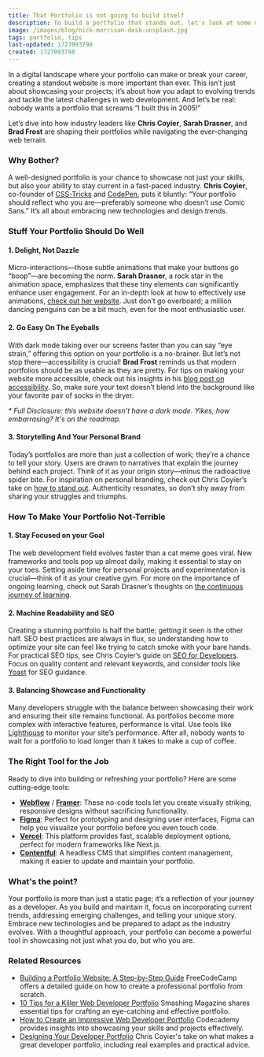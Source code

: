 ```yaml
---
title: That Portfolio is not going to build itself
description: To build a portfolio that stands out, let's look at some of the best professionals in web development. 
image: /images/blog/nick-morrison-desk-unsplash.jpg
tags: portfolio, tips
last-updated: 1727093798
created: 1727093798
---
```


In a digital landscape where your portfolio can make or break your career, creating a standout website is more important than ever. This isn’t just about showcasing your projects; it’s about how you adapt to evolving trends and tackle the latest challenges in web development. And let’s be real: nobody wants a portfolio that screams “I built this in 2005!”

Let’s dive into how industry leaders like **Chris Coyier**, **Sarah Drasner**, and **Brad Frost** are shaping their portfolios while navigating the ever-changing web terrain.

### Why Bother?

A well-designed portfolio is your chance to showcase not just your skills, but also your ability to stay current in a fast-paced industry. **Chris Coyier**, co-founder of [CSS-Tricks](https://css-tricks.com) and [CodePen](https://codepen.io/chriscoyier), puts it bluntly: “Your portfolio should reflect who you are—preferably someone who doesn’t use Comic Sans.” It’s all about embracing new technologies and design trends.

### Stuff Your Portfolio Should Do Well

#### 1. **Delight, Not Dazzle**

Micro-interactions—those subtle animations that make your buttons go “boop”—are becoming the norm. **Sarah Drasner**, a rock star in the animation space, emphasizes that these tiny elements can significantly enhance user engagement. For an in-depth look at how to effectively use animations, [check out her website](https://sarahdrasnerdesign.com/). Just don’t go overboard; a million dancing penguins can be a bit much, even for the most enthusiastic user.

#### 2. **Go Easy On The Eyeballs**

With dark mode taking over our screens faster than you can say “eye strain,” offering this option on your portfolio is a no-brainer. But let’s not stop there—accessibility is crucial! **Brad Frost** reminds us that modern portfolios should be as usable as they are pretty. For tips on making your website more accessible, check out his insights in his [blog post on accessibility](https://bradfrost.com/blog/post/accessible-web-design/). So, make sure your text doesn’t blend into the background like your favorite pair of socks in the dryer.

_* Full Disclosure: this website doesn't have a dark mode.  Yikes, how embarrasing? It's on the roadmap._

#### 3. **Storytelling And Your Personal Brand**

Today’s portfolios are more than just a collection of work; they’re a chance to tell your story. Users are drawn to narratives that explain the journey behind each project. Think of it as your origin story—minus the radioactive spider bite. For inspiration on personal branding, check out Chris Coyier’s take on [how to stand out](https://css-tricks.com/how-to-stand-out-as-a-developer/). Authenticity resonates, so don’t shy away from sharing your struggles and triumphs.

### How To Make Your Portfolio Not-Terrible

#### 1. **Stay Focused on your Goal**

The web development field evolves faster than a cat meme goes viral. New frameworks and tools pop up almost daily, making it essential to stay on your toes. Setting aside time for personal projects and experimentation is crucial—think of it as your creative gym. For more on the importance of ongoing learning, check out Sarah Drasner’s thoughts on [the continuous journey of learning](https://sarahdrasnerdesign.com/).

#### 2. **Machine Readability and SEO**

Creating a stunning portfolio is half the battle; getting it seen is the other half. SEO best practices are always in flux, so understanding how to optimize your site can feel like trying to catch smoke with your bare hands. For practical SEO tips, see Chris Coyier’s guide on [SEO for Developers](https://css-tricks.com/seo-for-developers/). Focus on quality content and relevant keywords, and consider tools like [Yoast](https://yoast.com/) for SEO guidance.

#### 3. **Balancing Showcase and Functionality**

Many developers struggle with the balance between showcasing their work and ensuring their site remains functional. As portfolios become more complex with interactive features, performance is vital. Use tools like [Lighthouse](https://developers.google.com/web/tools/lighthouse) to monitor your site’s performance. After all, nobody wants to wait for a portfolio to load longer than it takes to make a cup of coffee.

### The Right Tool for the Job

Ready to dive into building or refreshing your portfolio? Here are some cutting-edge tools:

- **[Webflow](https://webflow.com/)** / **[Framer](https://www.framer.com/)**: These no-code tools let you create visually striking, responsive designs without sacrificing functionality.
- **[Figma](https://www.figma.com/)**: Perfect for prototyping and designing user interfaces, Figma can help you visualize your portfolio before you even touch code.
- **[Vercel](https://vercel.com/)**: This platform provides fast, scalable deployment options, perfect for modern frameworks like Next.js.
- **[Contentful](https://www.contentful.com/)**: A headless CMS that simplifies content management, making it easier to update and maintain your portfolio.

### What's the point?

Your portfolio is more than just a static page; it’s a reflection of your journey as a developer. As you build and maintain it, focus on incorporating current trends, addressing emerging challenges, and telling your unique story. Embrace new technologies and be prepared to adapt as the industry evolves. With a thoughtful approach, your portfolio can become a powerful tool in showcasing not just what you do, but who you are.

### Related Resources
- [Building a Portfolio Website: A Step-by-Step Guide](https://www.freecodecamp.org/news/building-a-portfolio-website-a-step-by-step-guide/) FreeCodeCamp offers a detailed guide on how to create a professional portfolio from scratch.
- [10 Tips for a Killer Web Developer Portfolio](https://www.smashingmagazine.com/2020/02/web-developer-portfolio-tips/) Smashing Magazine shares essential tips for crafting an eye-catching and effective portfolio.
- [How to Create an Impressive Web Developer Portfolio](https://www.codecademy.com/resources/blog/how-to-create-an-impressive-web-developer-portfolio/) Codecademy provides insights into showcasing your skills and projects effectively.
- [Designing Your Developer Portfolio](https://css-tricks.com/designing-your-developer-portfolio/) Chris Coyier's take on what makes a great developer portfolio, including real examples and practical advice.

